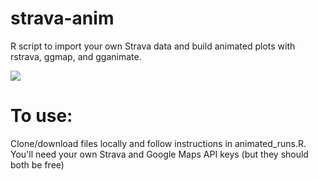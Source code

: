# strava-anim
R script to import your own Strava data and build animated plots with rstrava, ggmap, and gganimate.

![](allruns_anim3-optimized.gif)

# To use:
Clone/download files locally and follow instructions in animated_runs.R. You'll need your own Strava and Google Maps API keys (but they should both be free)
